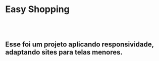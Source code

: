 <h1>Easy Shopping</h1>
<br>
<br>
<h2>Esse foi um projeto aplicando responsividade, adaptando sites para telas menores.</h2>
